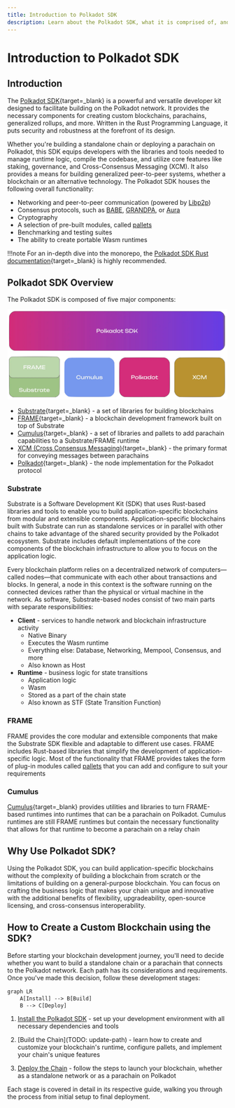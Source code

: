 ```yaml
---
title: Introduction to Polkadot SDK
description: Learn about the Polkadot SDK, what it is comprised of, and how it powers and forms the foundation of the Polkadot protocol
---
```


# Introduction to Polkadot SDK

## Introduction

The [Polkadot SDK](https://github.com/paritytech/polkadot-sdk){target=\_blank} is a powerful and versatile developer kit designed to facilitate building on the Polkadot network. It provides the necessary components for creating custom blockchains, parachains, generalized rollups, and more. Written in the Rust Programming Language, it puts security and robustness at the forefront of its design.

Whether you're building a standalone chain or deploying a parachain on Polkadot, this SDK equips developers with the libraries and tools needed to manage runtime logic, compile the codebase, and utilize core features like staking, governance, and Cross-Consensus Messaging (XCM). It also provides a means for building generalized peer-to-peer systems, whether a blockchain or an alternative technology. The Polkadot SDK houses the following overall functionality:

- Networking and peer-to-peer communication (powered by [Libp2p](./glossary.md#libp2p))
- Consensus protocols, such as [BABE](./glossary.md#blind-assignment-of-blockchain-extension-babe), [GRANDPA](./glossary.md#grandpa), or [Aura](./glossary.md#authority-round-aura)
- Cryptography
- A selection of pre-built modules, called [pallets](./glossary.md#pallet)
- Benchmarking and testing suites
- The ability to create portable Wasm runtimes

!!!note
    For an in-depth dive into the monorepo, the [Polkadot SDK Rust documentation](https://paritytech.github.io/polkadot-sdk/master/polkadot_sdk_docs/polkadot_sdk/index.html){target=\_blank} is highly recommended.

## Polkadot SDK Overview

The Polkadot SDK is composed of five major components:

![](/images/develop/blockchains/get-started/intro-polkadot-sdk/polkadot-sdk-structure.webp)

- [Substrate](https://paritytech.github.io/polkadot-sdk/master/polkadot_sdk_docs/polkadot_sdk/substrate/index.html){target=\_blank} - a set of libraries for building blockchains
- [FRAME](https://paritytech.github.io/polkadot-sdk/master/polkadot_sdk_docs/polkadot_sdk/frame_runtime/index.html){target=\_blank} - a blockchain development framework built on top of Substrate
- [Cumulus](https://paritytech.github.io/polkadot-sdk/master/polkadot_sdk_docs/polkadot_sdk/cumulus/index.html){target=\_blank} - a set of libraries and pallets to add parachain capabilities to a Substrate/FRAME runtime
- [XCM (Cross Consensus Messaging)](https://paritytech.github.io/polkadot-sdk/master/polkadot_sdk_docs/polkadot_sdk/xcm/index.html){target=\_blank} - the primary format for conveying messages between parachains 
- [Polkadot](https://paritytech.github.io/polkadot-sdk/master/polkadot_sdk_docs/polkadot_sdk/polkadot/index.html){target=\_blank} - the node implementation for the Polkadot protocol

### Substrate

Substrate is a Software Development Kit (SDK) that uses Rust-based libraries and tools to enable you to build application-specific blockchains from modular and extensible components. Application-specific blockchains built with Substrate can run as standalone services or in parallel with other chains to take advantage of the shared security provided by the Polkadot ecosystem. Substrate includes default implementations of the core components of the blockchain infrastructure to allow you to focus on the application logic.

Every blockchain platform relies on a decentralized network of computers—called nodes—that communicate with each other about transactions and blocks.
In general, a node in this context is the software running on the connected devices rather than the physical or virtual machine in the network.
As software, Substrate-based nodes consist of two main parts with separate responsibilities:

- **Client** - services to handle network and blockchain infrastructure activity
    - Native Binary
    - Executes the Wasm runtime
    - Everything else: Database, Networking, Mempool, Consensus, and more
    - Also known as Host
- **Runtime** - business logic for state transitions
    - Application logic
    - Wasm
    - Stored as a part of the chain state
    - Also known as STF (State Transition Function)

### FRAME

FRAME provides the core modular and extensible components that make the Substrate SDK flexible and adaptable to different use cases.
FRAME includes Rust-based libraries that simplify the development of application-specific logic.
Most of the functionality that FRAME provides takes the form of plug-in modules called [pallets](./glossary.md#pallet) that you can add and configure to suit your requirements

### Cumulus

[Cumulus](){target=\_blank} provides utilities and libraries to turn FRAME-based runtimes into runtimes that can be a parachain on Polkadot. Cumulus runtimes are still FRAME runtimes but contain the necessary functionality that allows for that runtime to become a parachain on a relay chain

## Why Use Polkadot SDK?

Using the Polkadot SDK, you can build application-specific blockchains without the complexity of building a blockchain from scratch or the limitations of building on a general-purpose blockchain.
You can focus on crafting the business logic that makes your chain unique and innovative with the additional benefits of flexibility, upgradeability, open-source licensing, and cross-consensus interoperability.

## How to Create a Custom Blockchain using the SDK?

Before starting your blockchain development journey, you'll need to decide whether you want to build a standalone chain or a parachain that connects to the Polkadot network. Each path has its considerations and requirements. Once you've made this decision, follow these development stages:

```mermaid
graph LR
    A[Install] --> B[Build]
    B --> C[Deploy]
```

1. [Install the Polkadot SDK](./install-polkadot-sdk.md) - set up your development environment with all necessary dependencies and tools

2. [Build the Chain](TODO: update-path) - learn how to create and customize your blockchain's runtime, configure pallets, and implement your chain's unique features

3. [Deploy the Chain](./deploy-blockchain-to-polkadot.md) - follow the steps to launch your blockchain, whether as a standalone network or as a parachain on Polkadot

Each stage is covered in detail in its respective guide, walking you through the process from initial setup to final deployment.